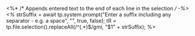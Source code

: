 <%* /* Appends entered text to the end of each line in the selection */ -%>
<%*
strSuffix = await tp.system.prompt("Enter a suffix including any separator - e.g. a space", "", true, false);
tR = tp.file.selection().replaceAll(/^(.*)$/gmi, "$1" + strSuffix);
%>